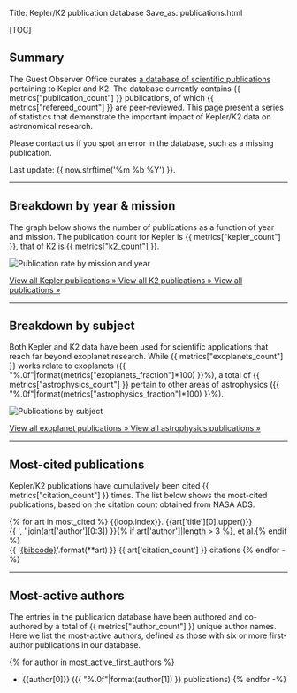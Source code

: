 Title: Kepler/K2 publication database
Save_as: publications.html

[TOC]

## Summary

The Guest Observer Office curates <a href="kpub.html">a database
of scientific publications</a> pertaining to Kepler and K2.
The database currently contains
{{ metrics["publication_count"] }} publications,
of which {{ metrics["refereed_count"] }} are peer-reviewed.
This page present a series of statistics
that demonstrate the important impact of Kepler/K2 data
on astronomical research.

Please contact us if you spot an error in the database,
such as a missing publication.

Last update: {{ now.strftime('%m %b %Y') }}.

<hr/>

## Breakdown by year & mission

The graph below shows the number of publications as a function
of year and mission.
The publication count for Kepler is {{ metrics["kepler_count"] }},
that of K2 is {{ metrics["k2_count"] }}.

![Publication rate by mission and year]({filename}/images/kpub/kpub-publication-rate.png)

<a href="kpub-kepler.html" class="btn btn-info btn-lg">
View all Kepler publications &raquo;
</a>
<a href="kpub-k2.html" class="btn btn-danger btn-lg">
View all K2 publications &raquo;
</a>
<a href="kpub.html" class="btn btn-default btn-lg">
View all publications &raquo;
</a>

<hr/>

## Breakdown by subject

Both Kepler and K2 data have been used for scientific applications
that reach far beyond exoplanet research.
While {{ metrics["exoplanets_count"] }} works relate to exoplanets
({{ "%.0f"|format(metrics["exoplanets_fraction"]*100) }}%),
a total of {{ metrics["astrophysics_count"] }}
pertain to other areas of astrophysics
({{ "%.0f"|format(metrics["astrophysics_fraction"]*100) }}%).


![Publications by subject]({filename}/images/kpub/kpub-piechart.png)

<a href="kpub-exoplanets.html" class="btn btn-warning btn-lg">
View all exoplanet publications &raquo;
</a>
<a href="kpub-astrophysics.html" class="btn btn-success btn-lg">
View all astrophysics publications &raquo;
</a>

<hr/>

## Most-cited publications

Kepler/K2 publications have cumulatively been cited
{{ metrics["citation_count"] }} times.
The list below shows the most-cited publications,
based on the citation count obtained from NASA ADS.

{% for art in most_cited %}
{{loop.index}}. {{art['title'][0].upper()}}  
{{ ', '.join(art['author'][0:3]) }}{% if art['author']|length > 3 %}, et al.{% endif %}    
{{ '[{bibcode}](http://adsabs.harvard.edu/abs/{bibcode})'.format(**art) }}
<span class="badge">{{ art['citation_count'] }} citations</span>
{% endfor -%}

<hr/>

<!-- 
## Most-read publications

The read count shown below is obtained from the ADS API
and indicates the number of times the article has been downloaded
within the last 90 days.

{% for art in most_read %}
{{loop.index}}. {{art['title'][0].upper()}}  
{{ ', '.join(art['author'][0:3]) }}{% if art['author']|length > 3 %}, et al.{% endif %}    
{{ '[{bibcode}](http://adsabs.harvard.edu/abs/{bibcode})'.format(**art) }}
<span class="badge">{{ "%.0f"|format(art['read_count']) }} reads</span>
{% endfor -%}

<hr/>

-->

## Most-active authors

The entries in the publication database have been authored and co-authored
by a total of {{ metrics["author_count"] }} unique author names.
Here we list the most-active authors, defined as those with six or more first-author publications in our database.

{% for author in most_active_first_authors %}
 * {{author[0]}} ({{ "%.0f"|format(author[1]) }} publications)
{% endfor -%}

